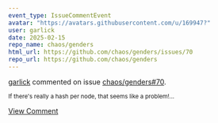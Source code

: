 ```yaml
---
event_type: IssueCommentEvent
avatar: "https://avatars.githubusercontent.com/u/169947?"
user: garlick
date: 2025-02-15
repo_name: chaos/genders
html_url: https://github.com/chaos/genders/issues/70
repo_url: https://github.com/chaos/genders
---
```


<a href='https://github.com/garlick' target='_blank'>garlick</a> commented on issue <a href='https://github.com/chaos/genders/issues/70' target='_blank'>chaos/genders#70</a>.

<small>If there's really a hash per node, that seems like a problem!...</small>

<a href='https://github.com/chaos/genders/issues/70' target='_blank'>View Comment</a>